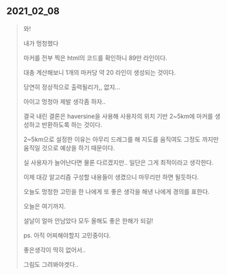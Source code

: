 2021_02_08
---
> 와!
> 
> 내가 멍청했다 
>
> 마커를 전부 찍은 html의 코드를 확인하니 89만 라인이다.
>
> 대충 계산해보니 1개의 마커당 약 20 라인이 생성되는 것이다.
>
> 당연히 정상적으로 출력될리가,, 없지...
>
> 아이고 멍청아 제발 생각좀 하자..
>
> 결국 내린 결론은 haversine을 사용해 사용자의 위치 기반 2~5km에 마커를 생성하고 반환하도록 하는 것이다.
>
> 2~5km으로 설정한 이유는 아무리 드레그를 해 지도를 움직여도 그정도 까지만 움직일 것으로 예상을 하기 때문이다.
>
> 실 사용자가 늘어난다면 물론 다르겠지만.. 일단은 그게 최적이라고 생각한다.
>
> 이제 대강 알고리즘 구성할 내용들이 생겼으니 마무리만 하면 될듯하다.
>
> 오늘도 멍청한 고민을 한 나에게 또 좋은 생각을 해낸 나에게 경의를 표한다.
>
> 오늘은 여기까지.
>
> 설날이 얼마 안남았다 모두 올해도 좋은 한해가 되길!
>
> ps. 아직 어찌해야할지 고민중이다.
>
> 좋은생각이 딱히 없어서..
>
> 그림도 그려봐야겟다..

